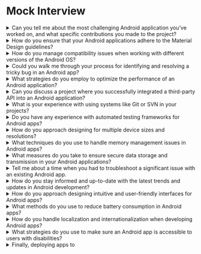 # Mock Interview


<details>
    <summary>Can you tell me about the most challenging Android application you’ve worked on, and what specific contributions you made to the project?</summary>
    The most challenging project I worked on was a large-scale enterprise resource planning (ERP) app. My contributions included architecting the overall solution, ensuring seamless integration with the company’s backend systems, and implementing a robust security protocol to protect sensitive data.
</details>

<details>
    <summary>How do you ensure that your Android applications adhere to the Material Design guidelines?</summary>
    I follow the official Material Design documentation and use the Material Components library to ensure consistency with the guidelines. Regular code reviews and UI tests help maintain adherence throughout the development process.
</details>

<details>
    <summary>How do you manage compatibility issues when working with different versions of the Android OS?</summary>
    I use the Android Support Library and target the appropriate API levels to ensure backward compatibility. I also conduct thorough testing across different OS versions using both emulators and physical devices.
</details>

<details>
    <summary>Could you walk me through your process for identifying and resolving a tricky bug in an Android app?</summary>
    I start by replicating the issue and examining the stack trace. Then, I use debugging tools like Logcat and the Android Debugger (ADB) to isolate the problem. Once identified, I refactor the code, ensuring that the fix doesn’t introduce new issues.
</details>

<details>
    <summary>What strategies do you employ to optimize the performance of an Android application?</summary>
    I focus on optimizing memory usage, reducing app size, and minimizing CPU cycles. Profiling tools like Android Profiler help identify bottlenecks, and I apply best practices such as lazy loading and efficient data structures.
</details>

<details>
    <summary>Can you discuss a project where you successfully integrated a third-party API into an Android application?</summary>
    In a recent project, I integrated a payment gateway API. I ensured secure transactions by implementing proper encryption and handling API responses and errors gracefully to maintain a smooth user experience.
</details>

<details>
    <summary>What is your experience with using systems like Git or SVN in your projects?</summary>
    I have extensive experience with Git. I use it for version control, branching, merging, and collaborating with team members. I’m also familiar with SVN and have used it in some earlier projects.
</details>

<details>
    <summary>Do you have any experience with automated testing frameworks for Android apps?</summary>
    Yes, I have used Espresso and UI Automator for UI testing, JUnit for unit testing, and Mockito for mocking objects. I also integrate these tests into a CI/CD pipeline for continuous testing.
</details>

<details>
    <summary>How do you approach designing for multiple device sizes and resolutions?</summary>
    I use responsive layouts with ConstraintLayout and size qualifiers. I also leverage vector assets and test on a variety of screen sizes to ensure UI elements scale properly.
</details>

<details>
    <summary>What techniques do you use to handle memory management issues in Android apps?</summary>
    I use the Memory Profiler to track memory usage and leaks. I also follow best practices like using WeakReferences and avoiding memory leaks by properly managing context and lifecycle events.
</details>

<details>
    <summary>What measures do you take to ensure secure data storage and transmission in your Android applications?</summary>
    I implement encryption for data at rest and in transit, use secure network protocols like HTTPS, and follow OWASP guidelines to safeguard against common security vulnerabilities.
</details>

<details>
    <summary>Tell me about a time when you had to troubleshoot a significant issue with an existing Android app.</summary>
    I once addressed a critical performance issue in a live app. By analyzing the ANRs and crash reports, I pinpointed a deadlock situation in the database access layer and resolved it by optimizing the synchronization mechanism.
</details>

<details>
    <summary>How do you stay informed and up-to-date with the latest trends and updates in Android development?</summary>
    I regularly follow Android development blogs, attend conferences, participate in online forums, and contribute to open-source projects to stay current with the latest industry trends.
</details>

<details>
    <summary>How do you approach designing intuitive and user-friendly interfaces for Android apps?</summary>
    I prioritize user feedback and conduct usability tests. I also follow design patterns and principles to create intuitive navigation and interactions.
</details>

<details>
    <summary>What methods do you use to reduce battery consumption in Android apps?</summary>
    I optimize network calls, use job scheduling for background tasks, and avoid unnecessary processing. I also profile battery usage to identify and address any inefficiencies.
</details>

<details>
    <summary>How do you handle localization and internationalization when developing Android apps?</summary>
    I use Android’s built-in localization support, maintain string resources for different locales, and ensure that layouts can accommodate text expansion for different languages.
</details>

<details>
    <summary>What strategies do you use to make sure an Android app is accessible to users with disabilities?</summary>
    I implement content descriptions for UI elements, ensure sufficient contrast ratios, and support assistive technologies like screen readers.
</details>

<details>
    <summary>Finally, deploying apps to</summary>
    For app deployment, I use the Google Play Console to manage releases, track performance, and gather user feedback. I also implement staged rollouts to catch any issues before full deployment.
</details>